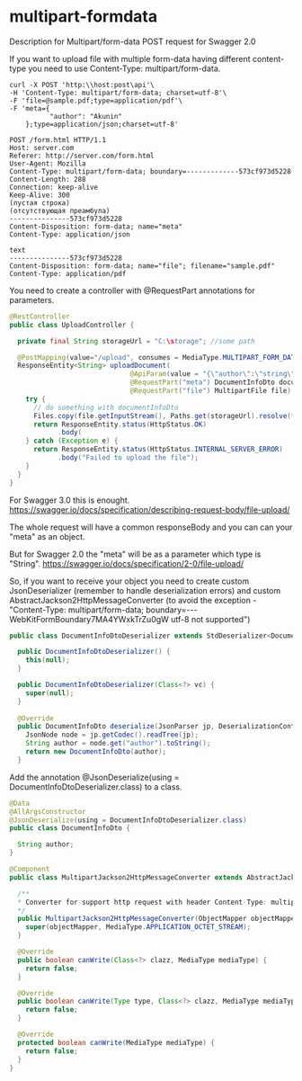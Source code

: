 # multipart-formdata
Description for Multipart/form-data POST request for Swagger 2.0

If you want to upload file with multiple form-data having different content-type you need to use Content-Type: multipart/form-data.
```
curl -X POST 'http:\\host:post\api'\
-H 'Content-Type: multipart/form-data; charset=utf-8'\
-F 'file=@sample.pdf;type=application/pdf'\
-F 'meta={
          "author": "Akunin"
    };type=application/json;charset=utf-8'
```

```
POST /form.html HTTP/1.1
Host: server.com
Referer: http://server.com/form.html
User-Agent: Mozilla
Content-Type: multipart/form-data; boundary=-------------573cf973d5228
Content-Length: 288
Connection: keep-alive
Keep-Alive: 300
(пустая строка)
(отсутствующая преамбула)
---------------573cf973d5228
Content-Disposition: form-data; name="meta"
Content-Type: application/json

text
---------------573cf973d5228
Content-Disposition: form-data; name="file"; filename="sample.pdf"
Content-Type: application/pdf
```
You need to create a controller with @RequestPart annotations for parameters.
```java
@RestController
public class UploadController {

  private final String storageUrl = "C:\storage"; //some path

  @PostMapping(value="/upload", consumes = MediaType.MULTIPART_FORM_DATA_VALUE, produces = MediaType.APPLICATION_JSON_VALUE)
  ResponseEntity<String> uploadDocument(
                              @ApiParam(value = "{\"author\":\"string\"}", required = true) // only for Swagger 2.0
                              @RequestPart("meta") DocumentInfoDto documentInfoDto,
                              @RequestPart("file") MultipartFile file) {
    try {
      // do something with documentInfoDto 
      Files.copy(file.getInputStream(), Paths.get(storageUrl).resolve(file.getOriginalName);
      return ResponseEntity.status(HttpStatus.OK)
            .body(
    } catch (Exception e) {
      return ResponseEntity.status(HttpStatus.INTERNAL_SERVER_ERROR)
            .body("Failed to upload the file");
    }
  }
}
```

For Swagger 3.0 this is enought. https://swagger.io/docs/specification/describing-request-body/file-upload/

The whole request will have a common responseBody and you can can your "meta" as an object.

But for Swagger 2.0 the "meta" will be as a parameter which type is "String". https://swagger.io/docs/specification/2-0/file-upload/

So, if you want to receive your object you need to create custom JsonDeserializer (remember to handle deserialization errors) and custom AbstractJackson2HttpMessageConverter
(to avoid the exception - "Content-Type: multipart/form-data; boundary=---WebKitFormBoundary7MA4YWxkTrZu0gW utf-8 not supported")
```java
public class DocumentInfoDtoDeserializer extends StdDeserializer<DocumentInfoDto> {

  public DocumentInfoDtoDeserializer() {
    this(null);
  }

  public DocumentInfoDtoDeserializer(Class<?> vc) {
    super(null);
  }
  
  @Override
  public DocumentInfoDto deserialize(JsonParser jp, DeserializationContext context) throws IOException {
    JsonNode node = jp.getCodec().readTree(jp);
    String author = node.get("author").toString();
    return new DocumentInfoDto(author);
  }
```

Add the annotation @JsonDeserialize(using = DocumentInfoDtoDeserializer.class) to a class.
```java
@Data
@AllArgsConstructor
@JsonDeserialize(using = DocumentInfoDtoDeserializer.class)
public class DocumentInfoDto {

  String author;
}
```
```java
@Component
public class MultipartJackson2HttpMessageConverter extends AbstractJackson2HttpMessageConverter {

  /**
  * Converter for support http request with header Content-Type: multipart/form-data
  */
  public MultipartJackson2HttpMessageConverter(ObjectMapper objectMapper) {
    super(objectMapper, MediaType.APPLICATION_OCTET_STREAM);
  }

  @Override
  public boolean canWrite(Class<?> clazz, MediaType mediaType) {
    return false;
  }

  @Override
  public boolean canWrite(Type type, Class<?> clazz, MediaType mediaType) {
    return false;
  }

  @Override
  protected boolean canWrite(MediaType mediaType) {
    return false;
  }
}
```
